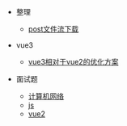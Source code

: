 * 整理
    * [post文件流下载](/fs/post.md)
* vue3
    * [vue3相对于vue2的优化方案](/vue3/vue3diffvue2.md)

* 面试题
    * [计算机网络](/interview/all.md)
    * [js](/interview/js.md)
    * [vue2](/interview/vue2.md)
